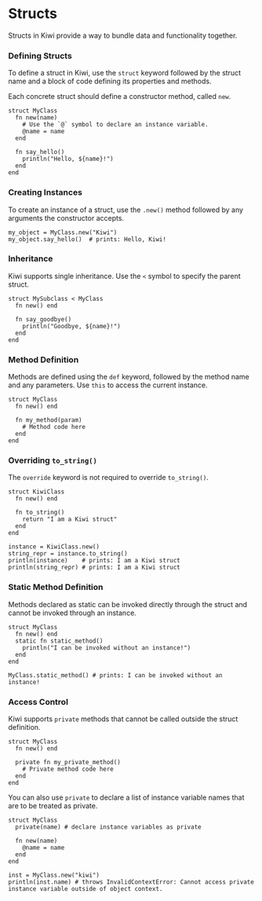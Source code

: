 # Structs

Structs in Kiwi provide a way to bundle data and functionality together.

### Defining Structs

To define a struct in Kiwi, use the `struct` keyword followed by the struct name and a block of code defining its properties and methods.

Each concrete struct should define a constructor method, called `new`.

```kiwi
struct MyClass
  fn new(name)
    # Use the `@` symbol to declare an instance variable.
    @name = name 
  end

  fn say_hello()
    println("Hello, ${name}!")
  end
end
```

### Creating Instances

To create an instance of a struct, use the `.new()` method followed by any arguments the constructor accepts.

```kiwi
my_object = MyClass.new("Kiwi")
my_object.say_hello()  # prints: Hello, Kiwi!
```

### Inheritance

Kiwi supports single inheritance. Use the `<` symbol to specify the parent struct.

```kiwi
struct MySubclass < MyClass
  fn new() end

  fn say_goodbye()
    println("Goodbye, ${name}!")
  end
end
```

### Method Definition

Methods are defined using the `def` keyword, followed by the method name and any parameters. Use `this` to access the current instance.

```kiwi
struct MyClass
  fn new() end

  fn my_method(param)
    # Method code here
  end
end
```

### Overriding `to_string()`

The `override` keyword is not required to override `to_string()`.

```kiwi
struct KiwiClass
  fn new() end

  fn to_string()
    return "I am a Kiwi struct"
  end
end

instance = KiwiClass.new()
string_repr = instance.to_string()
println(instance)    # prints: I am a Kiwi struct
println(string_repr) # prints: I am a Kiwi struct
```

### Static Method Definition

Methods declared as static can be invoked directly through the struct and cannot be invoked through an instance.

```kiwi
struct MyClass
  fn new() end
  static fn static_method()
    println("I can be invoked without an instance!")
  end
end

MyClass.static_method() # prints: I can be invoked without an instance!
```

### Access Control

Kiwi supports `private` methods that cannot be called outside the struct definition.

```kiwi
struct MyClass
  fn new() end

  private fn my_private_method()
    # Private method code here
  end
end
```

You can also use `private` to declare a list of instance variable names that are to be treated as private.

```kiwi
struct MyClass
  private(name) # declare instance variables as private

  fn new(name)
    @name = name
  end
end

inst = MyClass.new("kiwi")
println(inst.name) # throws InvalidContextError: Cannot access private instance variable outside of object context. 
```
